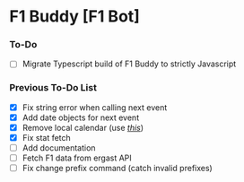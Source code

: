 # F1 Buddy [F1 Bot]

### To-Do
- [ ] Migrate Typescript build of F1 Buddy to strictly Javascript

### Previous To-Do List
- [x] Fix string error when calling next event
- [x] Add date objects for next event
- [x] Remove local calendar (use [*this*](https://www.formula1.com/calendar/Formula_1_Official_Calendar.ics))
- [x] Fix stat fetch
- [ ] Add documentation
- [ ] Fetch F1 data from ergast API
- [ ] Fix change prefix command (catch invalid prefixes)
